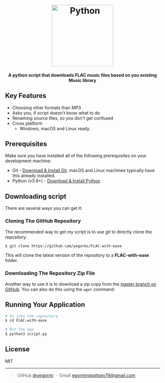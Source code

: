 <h1 align="center">
  <br>
  <a href="https://github.com/yegormi/FLAC-with-ease"><img src="https://s3.dualstack.us-east-2.amazonaws.com/pythondotorg-assets/media/files/python-logo-only.svg" alt="Python" width="200"></a>
  <br>
</h1>

<h4 align="center">A python script that downloads FLAC music files based on you existing Music library</h4>

## Key Features

* Choosing other formats than MP3
* Asks you, if script doesn't know what to do
* Renaming source files, so you don't get confused
* Cross platform
  - Windows, macOS and Linux ready.

## Prerequisites
Make sure you have installed all of the following prerequisites on your development machine:
* Git - [Download & Install Git](https://git-scm.com/downloads). macOS and Linux machines typically have this already installed.
* Python (v3.9+) - [Download & Install Python](https://www.python.org/downloads/)

## Downloading script
There are several ways you can get it:

### Cloning The GitHub Repository
The recommended way to get my script is to use git to directly clone the repository:

```bash
$ git clone https://github.com/yegormi/FLAC-with-ease
```

This will clone the latest version of the repository to a **FLAC-with-ease** folder.

### Downloading The Repository Zip File
Another way to use it is to download a zip copy from the [master branch on GitHub](https://github.com/yegormi/FLAC-with-ease/archive/refs/heads/main.zip). You can also do this using the `wget` command:

## Running Your Application

```bash
# Go into the repository
$ cd FLAC-with-ease

# Run the app
$ python3 script.py
```

## License

MIT

---


> GitHub [@yegormi](https://github.com/yegormi) &nbsp;&middot;&nbsp;
> Gmail [egormiropoltsev79@gmail.com](mailto:egormiropoltsev79@gmail.com)
